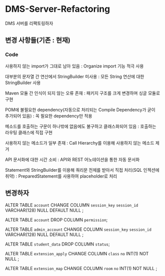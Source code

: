 # DMS-Server-Refactoring
DMS 서버를 리팩토링하자

## 변경 사항들(기존 : 현재)
### Code
사용하지 않는 import가 그대로 남아 있음 : Organize import 기능 적극 사용

대부분의 문자열 간 연산에서 StringBuilder 미사용 : 모든 String 연산에 대한 StringBuilder 사용

Maven 모듈 간 인식이 되지 않는 오류 존재 : 패키지 구조를 크게 변경하며 싱글 모듈로 구현

POM에 불필요한 dependency(자동으로 처리되는 Compile Dependency가 굳이 추가되어 있음) : 꼭 필요한 dependency만 적용

메소드를 호출하는 구문이 하나밖에 없음에도 불구하고 클래스화되어 있음 : 호출하는 라우팅 클래스에 직접 구현

사용하지 않는 메소드가 일부 존재 : Call Hierarchy를 이용해 사용하지 않는 메소드 제거

API 문서화에 대한 시간 소비 : API와 REST 어노테이션을 통한 자동 문서화

Statement와 StringBuilder를 이용해 쿼리문 전체를 받아서 직접 처리(SQL 인젝션에 취약) : PreparedStatement를 사용하여 placeholder로 처리


## 변경하자
ALTER TABLE `account` CHANGE COLUMN `session_key` `session_id` VARCHAR(128) NULL DEFAULT NULL ;

ALTER TABLE `account` DROP COLUMN `permission`;

ALTER TABLE `admin_account` CHANGE COLUMN `session_key` `session_id` VARCHAR(128) NULL DEFAULT NULL ;

ALTER TABLE `student_data` DROP COLUMN `status`;

ALTER TABLE `extension_apply` CHANGE COLUMN `class` `no` INT(1) NOT NULL ;

ALTER TABLE `extension_map` CHANGE COLUMN `room` `no` INT(1) NOT NULL ;
